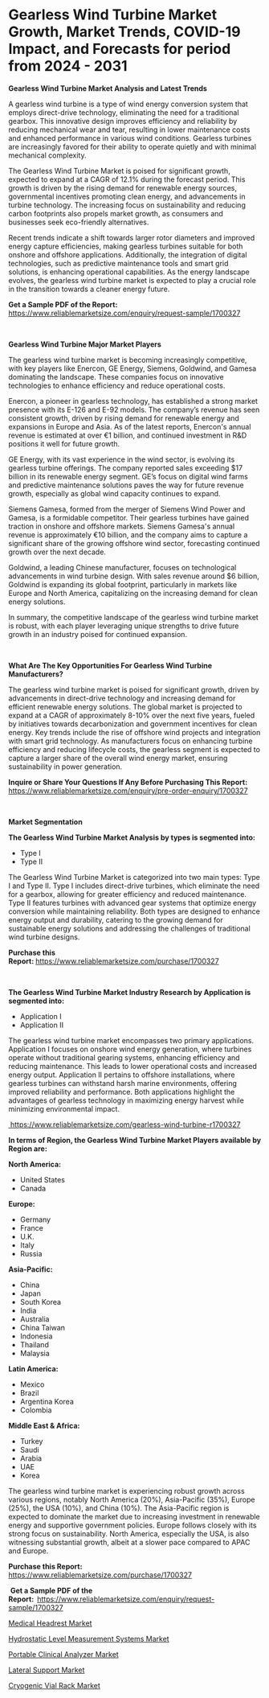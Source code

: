 <p><h1>Gearless Wind Turbine Market Growth, Market Trends, COVID-19 Impact, and Forecasts for period from 2024 - 2031</h1></p><p><strong>Gearless Wind Turbine Market Analysis and Latest Trends</strong></p>
<p><p>A gearless wind turbine is a type of wind energy conversion system that employs direct-drive technology, eliminating the need for a traditional gearbox. This innovative design improves efficiency and reliability by reducing mechanical wear and tear, resulting in lower maintenance costs and enhanced performance in various wind conditions. Gearless turbines are increasingly favored for their ability to operate quietly and with minimal mechanical complexity.</p><p>The Gearless Wind Turbine Market is poised for significant growth, expected to expand at a CAGR of 12.1% during the forecast period. This growth is driven by the rising demand for renewable energy sources, governmental incentives promoting clean energy, and advancements in turbine technology. The increasing focus on sustainability and reducing carbon footprints also propels market growth, as consumers and businesses seek eco-friendly alternatives.</p><p>Recent trends indicate a shift towards larger rotor diameters and improved energy capture efficiencies, making gearless turbines suitable for both onshore and offshore applications. Additionally, the integration of digital technologies, such as predictive maintenance tools and smart grid solutions, is enhancing operational capabilities. As the energy landscape evolves, the gearless wind turbine market is expected to play a crucial role in the transition towards a cleaner energy future.</p></p>
<p><strong>Get a Sample PDF of the Report:&nbsp;</strong> <a href="https://www.reliablemarketsize.com/enquiry/request-sample/1700327?utm_campaign=1564&utm_medium=2&utm_source=Github&utm_content=ia&utm_term=21102024&utm_id=gearless-wind-turbine">https://www.reliablemarketsize.com/enquiry/request-sample/1700327</a></p>
<p>&nbsp;</p>
<p><strong>Gearless Wind Turbine Major Market Players</strong></p>
<p><p>The gearless wind turbine market is becoming increasingly competitive, with key players like Enercon, GE Energy, Siemens, Goldwind, and Gamesa dominating the landscape. These companies focus on innovative technologies to enhance efficiency and reduce operational costs.</p><p>Enercon, a pioneer in gearless technology, has established a strong market presence with its E-126 and E-92 models. The company’s revenue has seen consistent growth, driven by rising demand for renewable energy and expansions in Europe and Asia. As of the latest reports, Enercon's annual revenue is estimated at over €1 billion, and continued investment in R&D positions it well for future growth.</p><p>GE Energy, with its vast experience in the wind sector, is evolving its gearless turbine offerings. The company reported sales exceeding $17 billion in its renewable energy segment. GE’s focus on digital wind farms and predictive maintenance solutions paves the way for future revenue growth, especially as global wind capacity continues to expand.</p><p>Siemens Gamesa, formed from the merger of Siemens Wind Power and Gamesa, is a formidable competitor. Their gearless turbines have gained traction in onshore and offshore markets. Siemens Gamesa's annual revenue is approximately €10 billion, and the company aims to capture a significant share of the growing offshore wind sector, forecasting continued growth over the next decade.</p><p>Goldwind, a leading Chinese manufacturer, focuses on technological advancements in wind turbine design. With sales revenue around $6 billion, Goldwind is expanding its global footprint, particularly in markets like Europe and North America, capitalizing on the increasing demand for clean energy solutions.</p><p>In summary, the competitive landscape of the gearless wind turbine market is robust, with each player leveraging unique strengths to drive future growth in an industry poised for continued expansion.</p></p>
<p>&nbsp;</p>
<p><strong>What Are The Key Opportunities For Gearless Wind Turbine Manufacturers?</strong></p>
<p><p>The gearless wind turbine market is poised for significant growth, driven by advancements in direct-drive technology and increasing demand for efficient renewable energy solutions. The global market is projected to expand at a CAGR of approximately 8-10% over the next five years, fueled by initiatives towards decarbonization and government incentives for clean energy. Key trends include the rise of offshore wind projects and integration with smart grid technology. As manufacturers focus on enhancing turbine efficiency and reducing lifecycle costs, the gearless segment is expected to capture a larger share of the overall wind energy market, ensuring sustainability in power generation.</p></p>
<p><strong>Inquire or Share Your Questions If Any Before Purchasing This Report:</strong> <a href="https://www.reliablemarketsize.com/enquiry/pre-order-enquiry/1700327?utm_campaign=1564&utm_medium=2&utm_source=Github&utm_content=ia&utm_term=21102024&utm_id=gearless-wind-turbine">https://www.reliablemarketsize.com/enquiry/pre-order-enquiry/1700327</a></p>
<p>&nbsp;</p>
<p><strong>Market Segmentation</strong></p>
<p><strong>The Gearless Wind Turbine Market Analysis by types is segmented into:</strong></p>
<p><ul><li>Type I</li><li>Type II</li></ul></p>
<p><p>The Gearless Wind Turbine Market is categorized into two main types: Type I and Type II. Type I includes direct-drive turbines, which eliminate the need for a gearbox, allowing for greater efficiency and reduced maintenance. Type II features turbines with advanced gear systems that optimize energy conversion while maintaining reliability. Both types are designed to enhance energy output and durability, catering to the growing demand for sustainable energy solutions and addressing the challenges of traditional wind turbine designs.</p></p>
<p><strong>Purchase this Report:&nbsp;</strong><a href="https://www.reliablemarketsize.com/purchase/1700327?utm_campaign=1564&utm_medium=2&utm_source=Github&utm_content=ia&utm_term=21102024&utm_id=gearless-wind-turbine">https://www.reliablemarketsize.com/purchase/1700327</a></p>
<p>&nbsp;</p>
<p><strong>The Gearless Wind Turbine Market Industry Research by Application is segmented into:</strong></p>
<p><ul><li>Application I</li><li>Application II</li></ul></p>
<p><p>The gearless wind turbine market encompasses two primary applications. Application I focuses on onshore wind energy generation, where turbines operate without traditional gearing systems, enhancing efficiency and reducing maintenance. This leads to lower operational costs and increased energy output. Application II pertains to offshore installations, where gearless turbines can withstand harsh marine environments, offering improved reliability and performance. Both applications highlight the advantages of gearless technology in maximizing energy harvest while minimizing environmental impact.</p></p>
<p><a href="https://www.reliablemarketsize.com/gearless-wind-turbine-r1700327?utm_campaign=1564&utm_medium=2&utm_source=Github&utm_content=ia&utm_term=21102024&utm_id=gearless-wind-turbine">&nbsp;https://www.reliablemarketsize.com/gearless-wind-turbine-r1700327</a></p>
<p><strong>In terms of Region, the Gearless Wind Turbine Market Players available by Region are:</strong></p>
<p>
    <p> <strong> North America: </strong>
        <ul>
            <li>United States</li>
            <li>Canada</li>
        </ul>
        </p> 
    <p> <strong> Europe: </strong>
        <ul>
            <li>Germany</li>
            <li>France</li>
            <li>U.K.</li>
            <li>Italy</li>
            <li>Russia</li>
        </ul>
        </p> 
    <p> <strong> Asia-Pacific: </strong>
        <ul>
            <li>China</li>
            <li>Japan</li>
            <li>South Korea</li>
            <li>India</li>
            <li>Australia</li>
            <li>China Taiwan</li>
            <li>Indonesia</li>
            <li>Thailand</li>
            <li>Malaysia</li>
        </ul>
        </p> 
    <p> <strong> Latin America: </strong>
        <ul>
            <li>Mexico</li>
            <li>Brazil</li>
            <li>Argentina Korea</li>
            <li>Colombia</li>
        </ul>
        </p> 
    <p> <strong> Middle East & Africa: </strong>
        <ul>
            <li>Turkey</li>
            <li>Saudi</li>
            <li>Arabia</li>
            <li>UAE</li>
            <li>Korea</li>
        </ul>
    </p>
    </p>
<p><p>The gearless wind turbine market is experiencing robust growth across various regions, notably North America (20%), Asia-Pacific (35%), Europe (25%), the USA (10%), and China (10%). The Asia-Pacific region is expected to dominate the market due to increasing investment in renewable energy and supportive government policies. Europe follows closely with its strong focus on sustainability. North America, especially the USA, is also witnessing substantial growth, albeit at a slower pace compared to APAC and Europe.</p></p>
<p><strong>Purchase this Report: </strong><a href="https://www.reliablemarketsize.com/purchase/1700327?utm_campaign=1564&utm_medium=2&utm_source=Github&utm_content=ia&utm_term=21102024&utm_id=gearless-wind-turbine">https://www.reliablemarketsize.com/purchase/1700327</a></p>
<p>&nbsp;<strong>Get a Sample PDF of the Report:&nbsp;&nbsp;</strong><a href="https://www.reliablemarketsize.com/enquiry/request-sample/1700327?utm_campaign=1564&utm_medium=2&utm_source=Github&utm_content=ia&utm_term=21102024&utm_id=gearless-wind-turbine">https://www.reliablemarketsize.com/enquiry/request-sample/1700327</a></p>
<p><strong></strong></p>
<p><p><a href="https://www.linkedin.com/pulse/medical-headrest-market-global-regional-analysis-2024-9it9e?utm_campaign=1564&utm_medium=2&utm_source=Github&utm_content=ia&utm_term=21102024&utm_id=gearless-wind-turbine">Medical Headrest Market</a></p><p><a href="https://github.com/abbislposival/Market-Research-Report-List-1/blob/main/hydrostatic-level-measurement-systems-market.md?utm_campaign=1564&utm_medium=2&utm_source=Github&utm_content=ia&utm_term=21102024&utm_id=gearless-wind-turbine">Hydrostatic Level Measurement Systems Market</a></p><p><a href="https://www.linkedin.com/pulse/global-portable-clinical-analyzer-market-landscape-future-uv1oe?utm_campaign=1564&utm_medium=2&utm_source=Github&utm_content=ia&utm_term=21102024&utm_id=gearless-wind-turbine">Portable Clinical Analyzer Market</a></p><p><a href="https://www.linkedin.com/pulse/deep-dive-lateral-support-market-itstrends-segmentation-competitive-xs3qe?utm_campaign=1564&utm_medium=2&utm_source=Github&utm_content=ia&utm_term=21102024&utm_id=gearless-wind-turbine">Lateral Support Market</a></p><p><a href="https://www.linkedin.com/pulse/disruption-innovation-cryogenic-vial-rack-industry-market-mudne?utm_campaign=1564&utm_medium=2&utm_source=Github&utm_content=ia&utm_term=21102024&utm_id=gearless-wind-turbine">Cryogenic Vial Rack Market</a></p></p>